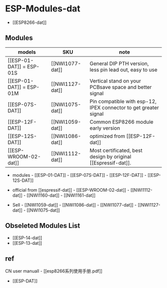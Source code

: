 # ESP-Modules-dat

- [[ESP8266-dat]]

## Modules 

| models                   | SKU             | note                                                             |
| ------------------------ | --------------- | ---------------------------------------------------------------- |
| [[ESP-01-DAT]] = ESP-01S | [[NWI1077-dat]] | General DIP PTH version, less pin lead out, easy to use          |
| [[ESP-01-DAT]] = ESP-01M | [[NWI1127-dat]] | Vertical stand on your PCBsave space and better signal           |
| [[ESP-07S-DAT]]          | [[NWI1075-dat]] | Pin compatible with esp-12, IPEX connector to get greater signal |
| [[ESP-12F-DAT]]          | [[NWI1059-dat]] | Common ESP8266 module early version                              |
| [[ESP-12S-DAT]]          | [[NWI1086-dat]] | optimized from [[ESP-12F-dat]]                                   |
| [[ESP-WROOM-02-dat]]     | [[NWI1112-dat]] | Most certificated, best design by original [[Espressif-dat]].            |





- modules - [[ESP-01-DAT]] - [[ESP-07S-DAT]] - [[ESP-12F-DAT]] - [[ESP-12S-DAT]]

- official from [[espressif-dat]] - [[ESP-WROOM-02-dat]] - [[NWI1112-dat]] - [[NWI1160-dat]] - [[NWI1161-dat]]

- Sell - [[NWI1059-dat]] - [[NWI1086-dat]] - [[NWI1077-dat]] - [[NWI1127-dat]] - [[NWI1075-dat]]





## Obseleted Modules List 

- [[ESP-14-dat]]
- [[ESP-13-dat]]


## ref 

CN user manuall - [[esp8266系列使用手册.pdf]]


- [[ESP-DAT]]